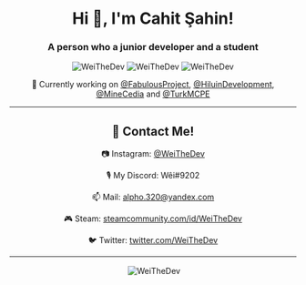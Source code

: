 <h1 align="center">Hi 👋, I'm Cahit Şahin!</h1>
<h3 align="center">A person who a junior developer and a student</h3>

<p align="center"> 
  <img src="https://komarev.com/ghpvc/?username=weithedev" alt="WeiTheDev" />
  <img src="https://img.shields.io/github/followers/WeiTheDev" alt="WeiTheDev" />
  <img src="https://img.shields.io/badge/favourite%20language-java-blue" alt="WeiTheDev" />
</p>

<p align="center">
  <p align="center">🔭 Currently working on <a href="https://github.com/FabulousProject" style="text-align:center">@FabulousProject</a>, <a href="https://github.com/HiluinDevelopment" style="text-align:center">@HiluinDevelopment</a>, <a href="https://github.com/MineCedia" style="text-align:center">@MineCedia</a> and <a href="https://github.com/TurkMCPE-Development" style="text-align:center">@TurkMCPE</a></p>
</p>

<hr>

<h2 align="center">💬 Contact Me!</h2>

<p align="center">📷&nbsp;Instagram: <a href="https://instagram.com/WeiTheDev" style="text-align:center">@WeiTheDev</a></p>
  <p align="center">🎙&nbsp;My Discord: <bold>Wêi#9202</bold></p>
  <p align="center">📫&nbsp;Mail: <a href="mailto:wei2dev@yandex.com" style="text-align:center">alpho.320@yandex.com</a></p>
  <p align="center">🎮&nbsp;Steam: <a href="https://steamcommunity.com/id/WeiTheDev" style="text-align:center">steamcommunity.com/id/WeiTheDev</a></p>
  <p align="center">🐦&nbsp;Twitter: <a href="https://twitter.com/WeiTheDev" style="text-align:center">twitter.com/WeiTheDev</a></p>

<hr>

<p align="center">&nbsp;<img align="center" src="https://github-readme-stats.vercel.app/api?username=WeiTheDev&count_private=true&show-icons=true&theme=vue&include_all_commits=true&custom_title=My%20Stats&show_owner=true" alt="WeiTheDev"/></p>
